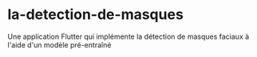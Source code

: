 # la-detection-de-masques
Une application Flutter qui implémente la détection de masques faciaux à l'aide d'un modèle pré-entraîné

